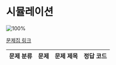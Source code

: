 # 시뮬레이션

![100%](https://progress-bar.dev/0/?scale=0&title=progress&width=500&color=babaca&suffix=/0)

[문제집 링크](https://www.acmicpc.net/workbook/view/7316)

| 문제 분류 | 문제 | 문제 제목 | 정답 코드 |
| :--: | :--: | :--: | :--: |
